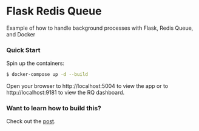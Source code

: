 # Flask Redis Queue

Example of how to handle background processes with Flask, Redis Queue, and Docker

### Quick Start

Spin up the containers:

```sh
$ docker-compose up -d --build
```

Open your browser to http://localhost:5004 to view the app or to http://localhost:9181 to view the RQ dashboard.

### Want to learn how to build this?

Check out the [post](https://testdriven.io/asynchronous-tasks-with-flask-and-redis-queue).
